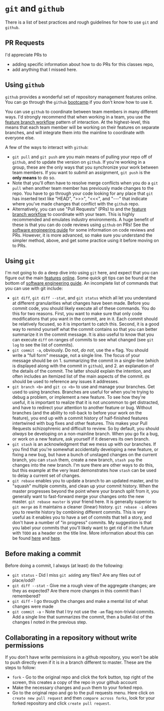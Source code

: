 # `git` and `github`

There is a list of best practices and rough guidelines for how to use `git` and `github`.

## PR Requests

I'd appreciate PRs to

-   adding specific information about how to do PRs for this classes repo,
-   add anything that I missed here.

## Using `github`

`github` provides a wonderful set of repository management features online.
You can go through the `github` [bootcamp](https://help.github.com/categories/bootcamp/) if you don't know how to use it.

You can use `github` to coordinate between team members in many different ways.
I'd strongly recommend that when working in a team, you use the [feature branch workflow](https://www.atlassian.com/git/tutorials/comparing-workflows#feature-branch-workflow) pattern of interaction.
At the highest-level, this means that each team member will be working on their features on separate branches, and will integrate them into the mainline to coordinate with everyone else.

A few of the ways to interact with `github`:

-   `git pull` and `git push` are you main means of pulling your repo off of `github`, and to update the version on `github`.
    If you're working in a group, these are the only ways that you synchronize your work between team members.
    If you want to _submit_ an assignment, `git push` is the **only means** to do so.
-   Note that you'll often have to resolve merge conflicts when you do a `git pull` when another team member has previously made changes to the repo.
    You have to go through your code looking for any place that `git` has inserted text like "HEAD", ">>>", "<<<", and "---" that indicate where you've made changes that conflict with the `github` repo.
-   Alternatively, you can use "Pull Requests" (PRs) to and the [feature branch workflow](https://www.atlassian.com/git/tutorials/comparing-workflows#feature-branch-workflow) to coordinate with your team.
    This is highly recommended and emulates industry environments.
    A huge benefit of these is that you can do code reviews using `github` on PRs!
    See the [software engineering guide](https://www2.seas.gwu.edu/~gparmer/posts/2017-06-08-sweng-in-research.html) for some information on code reviews and PRs.
    However, it is more advanced, so make sure you understand the simpler method, above, and get some practice using it before moving on to PRs.

## Using `git`

I'm not going to do a deep dive into using `git` here, and expect that you can figure out the main [features](https://rogerdudler.github.io/git-guide/) [online](https://medium.com/@igor_marques/git-workflow-basics-d405746f6205).
Some quick git tips can be found at the bottom of [software engineering guide](https://www2.seas.gwu.edu/~gparmer/posts/2017-06-08-sweng-in-research.html).
An incomplete list of commands that you can use with git include:

-   `git diff`, `git diff --stat`, and `git status` which all let you understand at different granularities what changes have been made.
    Before you commit code, you should likely execute all of these commands.
    You do this for two reasons.
    First, you want to make sure that only code modifications that you want in the commit, are in it.
    Each commit should be relatively focused, so it is important to catch this.
    Second, it is a good way to remind yourself what the commit contains so that you can better summarize it in the commit message.
    It is also useful to know that you can execute `diff` on ranges of commits to see what changed (see `git log` to see the list of commits).
-   `git commit -a`, obviously.
    Do not, _do not_, use the `m` flag.
    You should write a "full form" message, not a single line.
    The focus of your message should be on 1. summarizing the commit in a single-line (which is displayed along with the commit in `github`), and 2. an explanation of the details of the commit.
    The latter should explain the intention, and often includes an itemized list of the main aspects of the commit.
    `@`s should be used to reference any issues it addresses.
-   `git branch <b>` and `git co <b>` to use and manage your branches.
    Get used to using branches.
    Branches are useful for when you're trying to debug a problem, or implement a new feature.
    To see how they're useful, it is important to realize that it is not uncommon to get distracted, and have to redirect your attention to another feature or bug.
    Without branches (and the ability to roll-back to before your work on the feature), you end up with a commit history of half-finished features intertwined with bug fixes and other features.
    This makes your Pull Requests schizophrenic and difficult to review.
    So by default, you should _always_ be developing on a non-mainline branch.
    When you go fix a bug, or work on a new feature, ask yourself if it deserves its own branch.
-   `git stash` is an acknowledgment that we mess up with our branches.
    If you find that you're somewhat accidentally developing a new feature, or fixing a new bug, but have a bunch of unstaged changes on the current branch, you can `stash` them, create a new branch, `stash pop` the changes into the new branch.
    I'm sure there are other ways to do this, but this example at the very least demonstrates how `stash` can be used to delay a current set of changes.
-   `git rebase` enables you to update a branch to an updated master, and to "squash" multiple commits, and clean up your commit history.
    When the master progresses beyond the point where your branch split from it, you generally want to fast-forward merge your changes onto the new master.
    `git rebase master` is your friend here.
    It is generally superior to `git merge` as it maintains a cleaner (linear) history.
    `git rebase -i` allows you to rewrite history by combining different commits.
    This is very useful as it enables you to have a set of commits that tell a story, and don't have a number of "in progress" commits.
    My suggestion is that you label your commits that you'll likely want to get rid of in the future with `TODO` as a header on the title line.
    More information about this can be found [here](https://git-scm.com/book/en/v2/Git-Tools-Rewriting-History) and [here](https://gitready.com/advanced/2009/02/10/squashing-commits-with-rebase.html).

## Before making a commit

Before doing a commit, I always (at least) do the following:

-   `git status` - Did I miss `git add`ing any files? Are any files out of place/odd?
-   `git diff --stat` - Give me a rough view of the aggregate changes; are they as expected? Are there more changes in this commit than I remembered?
-   `git diff` - I go through the changes and make a mental list of what changes were made
-   `git commit -a` - Note that I try not use the `-am` flag non-trivial commits.
    Add a single line that summarizes the commit, then a bullet-list of the changes I noted in the previous step.

## Collaborating in a repository without write permissions

If you don't have write permissions in a github repository, you won't be able to push directly even if it is in a branch different to master. These are the steps to follow:

-   `fork` - Go to the original repo and click the fork button, top right of the screen, this creates a copy of the repo in your github account
-   Make the necessary changes and `push` them to your forked repo.
-   Go to the original repo and go to the pull requests menu. Here click on `create new pull request` and then `compare across forks`, look for your forked repository and click `create pull request`.
